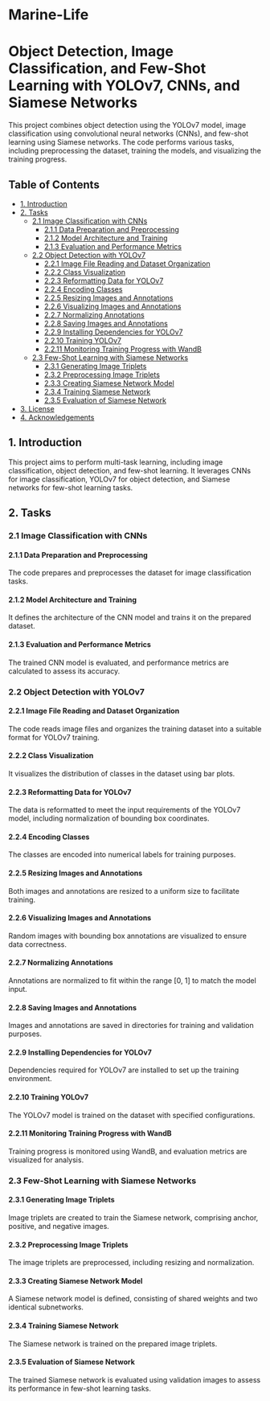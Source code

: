 # Marine-Life

# Object Detection, Image Classification, and Few-Shot Learning with YOLOv7, CNNs, and Siamese Networks

This project combines object detection using the YOLOv7 model, image classification using convolutional neural networks (CNNs), and few-shot learning using Siamese networks. The code performs various tasks, including preprocessing the dataset, training the models, and visualizing the training progress.

## Table of Contents

- [1. Introduction](#1-introduction)
- [2. Tasks](#2-tasks)
    - [2.1 Image Classification with CNNs](#21-image-classification-with-cnns)
        - [2.1.1 Data Preparation and Preprocessing](#211-data-preparation-and-preprocessing)
        - [2.1.2 Model Architecture and Training](#212-model-architecture-and-training)
        - [2.1.3 Evaluation and Performance Metrics](#213-evaluation-and-performance-metrics)
    - [2.2 Object Detection with YOLOv7](#22-object-detection-with-yolov7)
        - [2.2.1 Image File Reading and Dataset Organization](#221-image-file-reading-and-dataset-organization)
        - [2.2.2 Class Visualization](#222-class-visualization)
        - [2.2.3 Reformatting Data for YOLOv7](#223-reformatting-data-for-yolov7)
        - [2.2.4 Encoding Classes](#224-encoding-classes)
        - [2.2.5 Resizing Images and Annotations](#225-resizing-images-and-annotations)
        - [2.2.6 Visualizing Images and Annotations](#226-visualizing-images-and-annotations)
        - [2.2.7 Normalizing Annotations](#227-normalizing-annotations)
        - [2.2.8 Saving Images and Annotations](#228-saving-images-and-annotations)
        - [2.2.9 Installing Dependencies for YOLOv7](#229-installing-dependencies-for-yolov7)
        - [2.2.10 Training YOLOv7](#2210-training-yolov7)
        - [2.2.11 Monitoring Training Progress with WandB](#2211-monitoring-training-progress-with-wandb)
    - [2.3 Few-Shot Learning with Siamese Networks](#23-few-shot-learning-with-siamese-networks)
        - [2.3.1 Generating Image Triplets](#231-generating-image-triplets)
        - [2.3.2 Preprocessing Image Triplets](#232-preprocessing-image-triplets)
        - [2.3.3 Creating Siamese Network Model](#233-creating-siamese-network-model)
        - [2.3.4 Training Siamese Network](#234-training-siamese-network)
        - [2.3.5 Evaluation of Siamese Network](#235-evaluation-of-siamese-network)
- [3. License](#3-license)
- [4. Acknowledgements](#4-acknowledgements)

## 1. Introduction

This project aims to perform multi-task learning, including image classification, object detection, and few-shot learning. It leverages CNNs for image classification, YOLOv7 for object detection, and Siamese networks for few-shot learning tasks.

## 2. Tasks

### 2.1 Image Classification with CNNs

#### 2.1.1 Data Preparation and Preprocessing

The code prepares and preprocesses the dataset for image classification tasks.

#### 2.1.2 Model Architecture and Training

It defines the architecture of the CNN model and trains it on the prepared dataset.

#### 2.1.3 Evaluation and Performance Metrics

The trained CNN model is evaluated, and performance metrics are calculated to assess its accuracy.

### 2.2 Object Detection with YOLOv7

#### 2.2.1 Image File Reading and Dataset Organization

The code reads image files and organizes the training dataset into a suitable format for YOLOv7 training.

#### 2.2.2 Class Visualization

It visualizes the distribution of classes in the dataset using bar plots.

#### 2.2.3 Reformatting Data for YOLOv7

The data is reformatted to meet the input requirements of the YOLOv7 model, including normalization of bounding box coordinates.

#### 2.2.4 Encoding Classes

The classes are encoded into numerical labels for training purposes.

#### 2.2.5 Resizing Images and Annotations

Both images and annotations are resized to a uniform size to facilitate training.

#### 2.2.6 Visualizing Images and Annotations

Random images with bounding box annotations are visualized to ensure data correctness.

#### 2.2.7 Normalizing Annotations

Annotations are normalized to fit within the range [0, 1] to match the model input.

#### 2.2.8 Saving Images and Annotations

Images and annotations are saved in directories for training and validation purposes.

#### 2.2.9 Installing Dependencies for YOLOv7

Dependencies required for YOLOv7 are installed to set up the training environment.

#### 2.2.10 Training YOLOv7

The YOLOv7 model is trained on the dataset with specified configurations.

#### 2.2.11 Monitoring Training Progress with WandB

Training progress is monitored using WandB, and evaluation metrics are visualized for analysis.

### 2.3 Few-Shot Learning with Siamese Networks

#### 2.3.1 Generating Image Triplets

Image triplets are created to train the Siamese network, comprising anchor, positive, and negative images.

#### 2.3.2 Preprocessing Image Triplets

The image triplets are preprocessed, including resizing and normalization.

#### 2.3.3 Creating Siamese Network Model

A Siamese network model is defined, consisting of shared weights and two identical subnetworks.

#### 2.3.4 Training Siamese Network

The Siamese network is trained on the prepared image triplets.

#### 2.3.5 Evaluation of Siamese Network

The trained Siamese network is evaluated using validation images to assess its performance in few-shot learning tasks.


